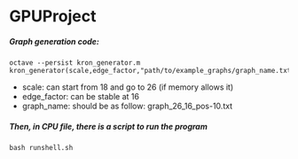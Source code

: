 # GPUProject

##### Graph generation code:

```
octave --persist kron_generator.m
kron_generator(scale,edge_factor,"path/to/example_graphs/graph_name.txt")
```

<ul>
	<li>
		scale: can start from 18 and go to 26 (if memory allows it)
	</li>
	<li>
		edge_factor: can be stable at 16
	</li>
	<li>
		graph_name: should be as follow: graph_26_16_pos-10.txt
	</li>
</ul>


##### Then, in CPU file, there is a script to run the program

```
bash runshell.sh
```
